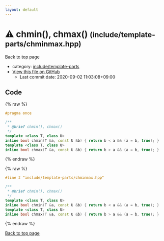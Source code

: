 ```yaml
---
layout: default
---
```


<!-- mathjax config similar to math.stackexchange -->
<script type="text/javascript" async
  src="https://cdnjs.cloudflare.com/ajax/libs/mathjax/2.7.5/MathJax.js?config=TeX-MML-AM_CHTML">
</script>
<script type="text/x-mathjax-config">
  MathJax.Hub.Config({
    TeX: { equationNumbers: { autoNumber: "AMS" }},
    tex2jax: {
      inlineMath: [ ['$','$'] ],
      processEscapes: true
    },
    "HTML-CSS": { matchFontHeight: false },
    displayAlign: "left",
    displayIndent: "2em"
  });
</script>

<script type="text/javascript" src="https://cdnjs.cloudflare.com/ajax/libs/jquery/3.4.1/jquery.min.js"></script>
<script src="https://cdn.jsdelivr.net/npm/jquery-balloon-js@1.1.2/jquery.balloon.min.js" integrity="sha256-ZEYs9VrgAeNuPvs15E39OsyOJaIkXEEt10fzxJ20+2I=" crossorigin="anonymous"></script>
<script type="text/javascript" src="../../../assets/js/copy-button.js"></script>
<link rel="stylesheet" href="../../../assets/css/copy-button.css" />


# :warning: chmin(), chmax() <small>(include/template-parts/chminmax.hpp)</small>

<a href="../../../index.html">Back to top page</a>

* category: <a href="../../../index.html#d5567e78d3674558c180d2f4feaa863b">include/template-parts</a>
* <a href="{{ site.github.repository_url }}/blob/master/include/template-parts/chminmax.hpp">View this file on GitHub</a>
    - Last commit date: 2020-09-02 11:03:08+09:00




## Code

<a id="unbundled"></a>
{% raw %}
```cpp
#pragma once

/**
 * @brief chmin(), chmax()
 */
template <class T, class U>
inline bool chmin(T &a, const U &b) { return b < a && (a = b, true); }
template <class T, class U>
inline bool chmax(T &a, const U &b) { return b > a && (a = b, true); }

```
{% endraw %}

<a id="bundled"></a>
{% raw %}
```cpp
#line 2 "include/template-parts/chminmax.hpp"

/**
 * @brief chmin(), chmax()
 */
template <class T, class U>
inline bool chmin(T &a, const U &b) { return b < a && (a = b, true); }
template <class T, class U>
inline bool chmax(T &a, const U &b) { return b > a && (a = b, true); }

```
{% endraw %}

<a href="../../../index.html">Back to top page</a>

